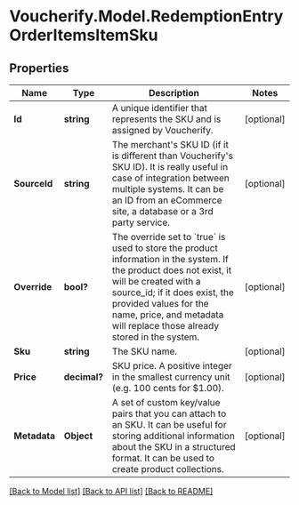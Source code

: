 # Voucherify.Model.RedemptionEntryOrderItemsItemSku

## Properties

Name | Type | Description | Notes
------------ | ------------- | ------------- | -------------
**Id** | **string** | A unique identifier that represents the SKU and is assigned by Voucherify. | [optional] 
**SourceId** | **string** | The merchant&#39;s SKU ID (if it is different than Voucherify&#39;s SKU ID). It is really useful in case of integration between multiple systems. It can be an ID from an eCommerce site, a database or a 3rd party service. | [optional] 
**Override** | **bool?** | The override set to &#x60;true&#x60; is used to store the product information in the system. If the product does not exist, it will be created with a source_id; if it does exist, the provided values for the name, price, and metadata will replace those already stored in the system. | [optional] 
**Sku** | **string** | The SKU name. | [optional] 
**Price** | **decimal?** | SKU price. A positive integer in the smallest currency unit (e.g. 100 cents for $1.00). | [optional] 
**Metadata** | **Object** | A set of custom key/value pairs that you can attach to an SKU. It can be useful for storing additional information about the SKU in a structured format. It can be used to create product collections. | [optional] 

[[Back to Model list]](../README.md#documentation-for-models) [[Back to API list]](../README.md#documentation-for-api-endpoints) [[Back to README]](../README.md)

